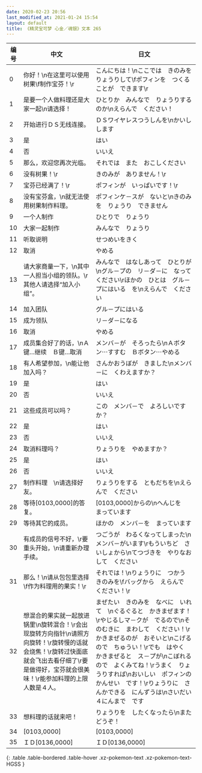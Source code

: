 ```yaml
---
date: 2020-02-23 20:56
last_modified_at: 2021-01-24 15:54
layout: default
title: 《精灵宝可梦 心金／魂银》文本 265
---
```

| 编号 | 中文 | 日文 |
| ---- | ---- | ---- |
| 0 | 你好！\n在这里可以使用树果\f制作宝芬！\r | こんにちは！\nここでは　きのみを　りょうりして\fポフィンを　つくることが　できます\r |
| 1 | 是要一个人做料理还是大家一起\n请选择！ | ひとりか　みんなで　りょうりするのか\nえらんで　ください！ |
| 2 | 开始进行ＤＳ无线连接。 | ＤＳワイヤレスつうしんを\nかいし　します |
| 3 | 是 | はい |
| 4 | 否 | いいえ |
| 5 | 那么，欢迎您再次光临。 | それでは　また　おこしください |
| 6 | 没有树果！\r | きのみが　ありません！\r |
| 7 | 宝芬已经满了！\r | ポフィンが　いっぱいです！\r |
| 8 | 没有宝芬盒，\n就无法使用树果制作料理。 | ポフィンケ－スが　ないと\nきのみを　りょうり　できません |
| 9 | 一个人制作 | ひとりで　りょうり |
| 10 | 大家一起制作 | みんなで　りょうり |
| 11 | 听取说明 | せつめいをきく |
| 12 | 取消 | やめる |
| 13 | 请大家商量一下，\n其中一人担当小组的领队。\r其他人请选择“加入小组”。 | みんなで　はなしあって　ひとりが\nグル－プの　リ－ダ－に　なってください\rほかの　ひとは　グル－プにはいる　を\nえらんで　ください |
| 14 | 加入团队 | グル－プにはいる |
| 15 | 成为领队 | リ－ダ－になる |
| 16 | 取消 | やめる |
| 17 | 成员集合好了的话，\nＡ键…继续　Ｂ键…取消 | メンバ－が　そろったら\nＡボタン⋯すすむ　Ｂボタン⋯やめる |
| 18 | 有人希望参加，\n能让他加入吗？ | さんかおうぼが　きました\nメンバ－に　くわえますか？ |
| 19 | 是 | はい |
| 20 | 否 | いいえ |
| 21 | 这些成员可以吗？ | この　メンバ－で　よろしいですか？ |
| 22 | 是 | はい |
| 23 | 否 | いいえ |
| 24 | 取消料理吗？ | りょうりを　やめますか？ |
| 25 | 是 | はい |
| 26 | 否 | いいえ |
| 27 | 制作料理　\n请选择好友。 | りょうりをする　ともだちを\nえらんで　ください |
| 28 | 等待[0103,0000]的答复。 | [0103,0000]からの\nへんじを　まっています |
| 29 | 等待其它的成员。 | ほかの　メンバ－を　まっています |
| 30 | 有成员的信号不好，\r要重头开始，\n请重新办理手续。 | つごうが　わるくなってしまった\nメンバ－がいます\rもういちど　さいしょから\nてつづきを　やりなおして　ください |
| 31 | 那么！\n请从包包里选择\f作为料理用的果实！\r | それでは！\nりょうりに　つかう　きのみを\fバッグから　えらんで　ください！\r |
| 32 | 想混合的果实就一起放进锅里\n旋转混合！\r会出现旋转方向指针\n请照方向旋转！\r旋转慢的话就会烧焦！\r旋转过快面底就会飞出去看仔细了\r要是做得好，宝芬就会很美味！\r能参加料理的上限人数是４人。 | まぜたい　きのみを　なべに　いれて　\nぐるぐると　かきまぜます！\rやじるしマ－クが　でるので\nそのむきに　まわして　ください！\rかきまぜるのが　おそいと\nこげるので　ちゅうい！\rでも　はやく　かきまぜると　ス－プが\nこぼれるので　よくみてね！\rうまく　りょうりすれば\nおいしい　ポフィンの　かんせい　です！\rりょうりに　さんかできる　にんずうは\nさいだい　４にんまで　です |
| 33 | 想料理的话就来吧！ | りょうりを　したくなったら\nまた　どうぞ！ |
| 34 | [0103,0000] | [0103,0000] |
| 35 | ＩＤ[0136,0000] | ＩＤ[0136,0000] |
{: .table .table-bordered .table-hover .xz-pokemon-text .xz-pokemon-text-HGSS }